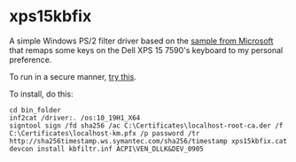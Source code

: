 # xps15kbfix
A simple Windows PS/2 filter driver based on the [sample from Microsoft](https://docs.microsoft.com/en-us/samples/microsoft/windows-driver-samples/keyboard-input-wdf-filter-driver-kbfiltr/) that remaps some keys on the Dell XPS 15 7590's keyboard to my personal preference.

To run in a secure manner, [try this]().

To install, do this:

```
cd bin_folder
inf2cat /driver:. /os:10_19H1_X64
signtool sign /fd sha256 /ac C:\Certificates\localhost-root-ca.der /f C:\Certificates\localhost-km.pfx /p password /tr http://sha256timestamp.ws.symantec.com/sha256/timestamp xps15kbfix.cat
devcon install kbfiltr.inf ACPI\VEN_DLLK&DEV_0905
```



